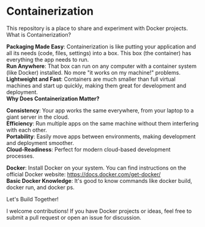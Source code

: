 # Containerization
This repository is a place to share and experiment with Docker projects.
What is Containerization?<br>

**Packaging Made Easy**: Containerization is like putting your application and all its needs (code, files, settings) into a box. This box (the container) has everything the app needs to run.<br>
**Run Anywhere**: That box can run on any computer with a container system (like Docker) installed. No more "it works on my machine!" problems.<br>
**Lightweight and Fast**: Containers are much smaller than full virtual machines and start up quickly, making them great for development and deployment.<br>
**Why Does Containerization Matter?**<br>

**Consistency**: Your app works the same everywhere, from your laptop to a giant server in the cloud.<br>
**Efficiency**: Run multiple apps on the same machine without them interfering with each other.<br>
**Portability**: Easily move apps between environments, making development and deployment smoother.<br>
**Cloud-Readiness**: Perfect for modern cloud-based development processes.<br>

**Docker**: Install Docker on your system. You can find instructions on the official Docker website: https://docs.docker.com/get-docker/<br>
**Basic Docker Knowledge**: It's good to know commands like docker build, docker run, and docker ps.<br>


Let's Build Together!

I welcome contributions!  If you have Docker projects or ideas, feel free to submit a pull request or open an issue for discussion.
